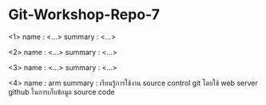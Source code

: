 # Git-Workshop-Repo-7

<1>
name : <...>
summary : <...>

<2>
name : <...>
summary : <...>

<3>
name : <...>
summary : <...>

<4>
name : arm
summary : เรียนรู้การใช้งาน source control git โดยใช้ web server github ในการเก็บข้อมูล source code
